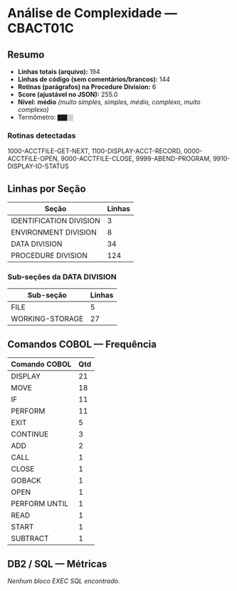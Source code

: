 # Análise de Complexidade — CBACT01C

## Resumo
- **Linhas totais (arquivo):** 194
- **Linhas de código (sem comentários/brancos):** 144
- **Rotinas (parágrafos) na Procedure Division:** 6
- **Score (ajustável no JSON):** 255.0
- **Nível:** **médio** _(muito simples, simples, médio, complexo, muito complexo)_
- Termômetro: `███░░`

### Rotinas detectadas

1000-ACCTFILE-GET-NEXT, 1100-DISPLAY-ACCT-RECORD, 0000-ACCTFILE-OPEN, 9000-ACCTFILE-CLOSE, 9999-ABEND-PROGRAM, 9910-DISPLAY-IO-STATUS

## Linhas por Seção

| Seção | Linhas |
|---|---|
| IDENTIFICATION DIVISION | 3 |
| ENVIRONMENT DIVISION | 8 |
| DATA DIVISION | 34 |
| PROCEDURE DIVISION | 124 |

### Sub-seções da DATA DIVISION

| Sub-seção | Linhas |
|---|---|
| FILE | 5 |
| WORKING-STORAGE | 27 |

## Comandos COBOL — Frequência

| Comando COBOL | Qtd |
|---|---|
| DISPLAY | 21 |
| MOVE | 18 |
| IF | 11 |
| PERFORM | 11 |
| EXIT | 5 |
| CONTINUE | 3 |
| ADD | 2 |
| CALL | 1 |
| CLOSE | 1 |
| GOBACK | 1 |
| OPEN | 1 |
| PERFORM UNTIL | 1 |
| READ | 1 |
| START | 1 |
| SUBTRACT | 1 |

## DB2 / SQL — Métricas

_Nenhum bloco EXEC SQL encontrado._
